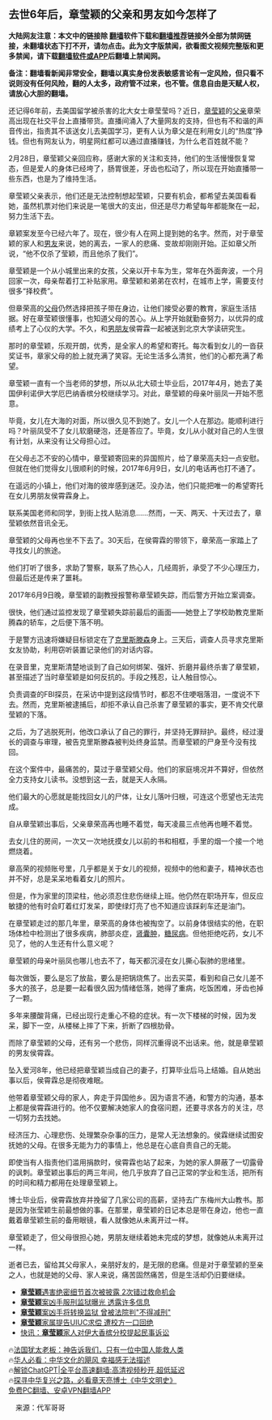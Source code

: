  <!-- 面包屑导航 --> <h2>去世6年后，章莹颖的父亲和男友如今怎样了</h2> <p class="notice"><b>大陆网友注意：本文中的链接除 <a href="https://github.com/bannedbook/fanqiang" >翻墙</a>软件下载和<a href="https://github.com/killgcd/justmysocks/blob/master/README.md">翻墙推荐</a>链接外全部为禁网链接，未翻墙状态下打不开，请勿点击。此为文字版禁闻，欲看图文视频完整版和更多禁闻，请下载<a href="https://github.com/bannedbook/fanqiang">翻墙软件或APP</a>后翻墙上禁闻网。</p><p>备注：翻墙看新闻非常安全，翻墙以真实身份发表敏感言论有一定风险，但只看不说则没有任何风险，翻的人太多，政府管不过来，也不管。信息自由是天赋人权，请放心大胆的翻墙。</b></p>  <div class="entry"> <p id="conimg">还记得6年前，去美国留学被杀害的北大女士章莹莹吗？近日，<a href="https://www.bannedbook.org/bnews/tag/%E7%AB%A0%E8%8E%B9%E9%A2%96/" class="st_tag internal_tag" rel="tag" title="标签 章莹颖 下的日志">章莹颖</a>的<a href="https://www.bannedbook.org/bnews/tag/%E7%88%B6%E4%BA%B2/" class="st_tag internal_tag" rel="tag" title="标签 父亲 下的日志">父亲</a>章荣高出现在社交平台上直播带货。直播间涌入了大量网友的支持，但也有不和谐的声音传出，指责其不该送女儿去美国学习，更有人认为章父是在利用女儿的“热度”挣钱。但也有网友认为，明星网红都可以通过直播赚钱，为什么老百姓就不能？</p> <p>2月28日，章莹颖父亲回应称，感谢大家的关注和支持，他们的生活慢慢恢复常态，但是爱人的身体已经垮了，肠胃很差，牙齿也松动了，所以现在开始直播带一些东西，也是为了维持生活。</p> <p>章莹颖父亲表示，他们还是无法控制想起莹颖，只要有机会，都希望去美国看看她，虽然机票对他们来说是一笔很大的支出，但还是尽力希望每年都能聚在一起，努力生活下去。</p> <p>章颖案发至今已经六年了。现在，很少有人在网上提到她的名字。然而，对于章莹颖的家人和<a href="https://www.bannedbook.org/bnews/tag/%e7%94%b7%e5%8f%8b/" class="st_tag internal_tag" rel="tag" title="标签 男友 下的日志">男友</a>来说，她的离去，一家人的悲痛、变故却刚刚开始。正如章父所说，“他不仅杀了莹颖，而且他杀了我们”。</p> <p>章莹颖是一个从小城里出来的女孩，父亲以开卡车为生，常年在外面奔波，一个月回家一次，母亲帮着打工补贴家用。章莹颖和弟弟在农村，在城市上学，需要支付很多“择校费”。</p> <p>但章荣高的<a href="https://www.bannedbook.org/bnews/tag/%e7%88%b6%e6%af%8d/" class="st_tag internal_tag" rel="tag" title="标签 父母 下的日志">父母</a>仍然选择把孩子带在身边，让他们接受必要的教育，家庭生活拮据。好在章莹颖很懂事，也知道父母的苦心。从上学开始就勤奋努力，以优异的成绩考上了心仪的大学。不久，和<a href="https://www.bannedbook.org/bnews/tag/%E7%94%B7%E6%9C%8B%E5%8F%8B/" class="st_tag internal_tag" rel="tag" title="标签 男朋友 下的日志">男朋友</a>侯霄霖一起被送到北京大学读研究生。</p> <p>那时的章莹颖，乐观开朗，优秀，是全家人的希望和寄托。每次看到女儿的一沓获奖证书，章家父母的脸上就充满了笑容。无论生活多么清贫，他们的心都充满了希望。</p> <p>章莹颖一直有一个当老师的梦想，所以从北大硕士毕业后，2017年4月，她去了美国伊利诺伊大学厄巴纳香槟分校继续学习。对此，章莹颖的母亲叶丽凤一开始不愿意。</p> <p>毕竟，女儿在大海的对面，所以很久见不到她了。女儿一个人在那边。能顺利进行吗？叶丽凤受不了女儿软磨硬泡，还是答应了。毕竟，女儿从小就对自己的人生很有计划，从来没有让父母担心过。</p> <p>在父母忐忑不安的心情中，章莹颖寄回来的异国照片，给了章荣高夫妇一点安慰。但就在他们觉得女儿很顺利的时候，2017年6月9日，女儿的电话再也打不通了。</p>  <p>在遥远的小镇上，他们对海的彼岸感到迷茫。没办法，他们只能把唯一的希望寄托在女儿男朋友侯霄霖身上。</p> <p>联系美国老师和同学，到街上找人贴消息……然而，一天、两天、十天过去了，章莹颖依然音讯全无。</p> <p>章莹颖的父母再也坐不下去了。30天后，在侯霄霖的带领下，章荣高一家踏上了寻找女儿的旅途。</p> <p>他们打听了很多，求助了警察，联系了热心人，几经周折，承受了不少心理压力，但最后还是传来了噩耗。</p> <p>2017年6月9日晚，章莹颖的副教授报警称章莹颖失踪，而后警方开始立案调查。</p> <p>很快，他们通过监控发现了章莹颖失踪前最后的画面——她登上了学校助教克里斯腾森的轿车，之后便下落不明。</p> <p>于是警方迅速将嫌疑目标锁定在了<a href="https://www.bannedbook.org/bnews/tag/%E5%85%8B%E9%87%8C%E6%96%AF%E6%BB%95%E6%A3%AE/" class="st_tag internal_tag" rel="tag" title="标签 克里斯滕森 下的日志">克里斯滕森</a>身上。三天后，调查人员寻求克里斯女友协助，利用窃听装置记录他们的对话内容。</p> <p>在录音里，克里斯清楚地谈到了自己如何绑架、强奸、折磨并最终杀害了章莹颖，甚至描述了当时章莹颖是如何反抗的。手段之残忍，让人触目惊心。</p> <p>负责调查的FBI探员，在采访中提到这段情节时，都忍不住哽咽落泪，一度说不下去。然而，克里斯被逮捕后，却拒不承认自己杀害了章莹颖的事实，更不肯交代章莹颖的下落。</p> <p>之后，为了逃脱死刑，他改口承认了自己的罪行，并坚持无罪辩护。最终，经过漫长的调查与审理，被告克里斯滕森被判处终身监禁。而章莹颖的尸身至今没有找回。</p>  <p>在这个案件中，最痛苦的，莫过于章莹颖父母。他们的家庭境况并不算好，但依然全力支持女儿读书。没想到这一去，就是天人永隔。</p> <p>他们最大的心愿就是能找回女儿的尸体，让女儿落叶归根，可连这个愿望也无法完成。</p> <p>自从章莹颖出事后，父亲章荣高再也睡不着觉，每天凌晨三点他再也睡不着觉。</p> <p>去女儿住的房间，一次又一次地抚摸女儿以前的书和相框，手里的烟一个接一个地燃烧着。</p> <p>章高荣的视频账号里，几乎都是关于女儿的视频，视频中的他和妻子，精神状态也并不好，总是呆呆地看着女儿的照片。</p> <p>但是，作为家里的顶梁柱，他必须忍住悲伤继续上班。他仍然在职场开车，但反应敏捷的他有时会盯着红灯发呆，即使绿灯亮了也不知道应该踩刹车还是油门。</p> <p>在章莹颖走过的那几年里，章荣高的身体也被掏空了。以前身体很结实的他，在职场体检中检测出了很多疾病，肺部炎症，<a href="https://www.bannedbook.org/bnews/tag/%e8%82%be%e5%9b%8a%e8%82%bf/" class="st_tag internal_tag" rel="tag" title="标签 肾囊肿 下的日志">肾囊肿</a>，<a href="https://www.bannedbook.org/bnews/tag/%e7%b3%96%e5%b0%bf%e7%97%85/" class="st_tag internal_tag" rel="tag" title="标签 糖尿病 下的日志">糖尿病</a>。但他拒绝吃药，女儿不见了，他的人生还有什么意义呢？</p> <p>章莹颖的母亲叶丽凤也哪儿也去不了，每天都沉浸在女儿撕心裂肺的思绪里。</p> <p>每次做饭，要么是忘了放盐，要么是把锅烧焦了。出去买菜，看到和自己女儿差不多大的孩子，总是要一起看很久因为情绪低落，她得了重病，吃饭困难，牙齿也掉了一颗。</p> <p>多年来腰酸背痛，已经出现行走重心不稳的症状。有一次下楼梯的时候，因为发呆，脚下一空，从楼梯上摔了下来，折断了四根肋骨。</p>  <p>而除了章莹颖的父母，还有另一个悲伤，同样沉重得说不出话来。他，就是章莹颖的男友侯霄霖。</p> <p>坠入爱河8年，他已经把章莹颖当成自己的妻子，打算毕业后马上结婚。自从她出事以后，侯霄霖总是彻夜难眠。</p> <p>他带着章莹颖父母的家人，奔走于异国他乡。因为语言不通，和警方的沟通，基本上都是侯霄霖进行的。他不仅要解决她家人的食宿问题，还要寻求各方的关注，尽一切努力去找她。</p> <p>经济压力、心理悲伤、处理繁杂杂事的压力，是常人无法想象的。侯霖继续试图安抚她的父母。在很多无能为力的事情上，他总是在心底自责自己的无能。</p> <p>即使当有人指责他们滥用捐款时，侯霄霖也站了起来，为她的家人屏蔽了一切露骨的讽刺。章莹颖出事后的两三年间，他几乎放弃了自己正常的学业和生活，把所有的时间和精力都用在处理章莹颖上。</p> <p>博士毕业后，侯霄霖放弃并挽留了几家公司的高薪，坚持去广东梅州大山教书。那是因为张莹颖生前最想做的事。在那里，章莹颖的日记本总是带在身边，他也一直戴着章莹颖生前的备用眼镜，看人就像她从未离开过一样。</p> <p>章莹颖走了，但父母很担心她，男朋友继续着她未完成的梦想，就像她从未离开过一样。</p> <p>逝者已去，留给其父母家人，亲朋好友的，是无限的悲痛。但是对于章莹颖的至亲之人，也就是她的父母、家人来说，痛苦固然痛苦，但是生活却仍旧要继续。</p> <!--<div id="taboola-mid-1"></div>--><ul class='op-related-articles' title='相关阅读'> <li><a href='https://www.bannedbook.org/bnews/cnnews/20221212/1822638.html' target='_blank'><b>章莹颖</b>遇害绝密细节首次被披露 2次错过救命机会</a></li> <li><a href='https://www.bannedbook.org/bnews/cnnews/20191208/1237273.html' target='_blank'><b>章莹颖</b>案凶手服刑监狱曝光 透露许多信息</a></li> <li><a href='https://www.bannedbook.org/bnews/baitai/20191207/1236794.html' target='_blank'><b>章莹颖</b>案凶手将转换监狱 曾被法院判"不得减刑"</a></li> <li><a href='https://www.bannedbook.org/bnews/cnnews/20191027/1213537.html' target='_blank'><b>章莹颖</b>家属提告UIUC求偿 遭校方一口回绝</a></li> <li><a href='https://www.bannedbook.org/bnews/cbnews/20191025/1212867.html' target='_blank'>快讯：<b>章莹颖</b>家人对伊大香槟分校提起民事诉讼</a></li> </ul> <p class="texttj"> 🔥<a href="https://www.bannedbook.org/bnews/ssgc/20230219/1850782.html" target="_blank">法国犹太老板：神告诉我们，只有一位中国人能救人类</a><br/> 🔥<a href="https://www.bannedbook.org/bnews/comments/20220220/1694796.html" target="_blank">华人必看：中华文化的飓风 幸福感无法描述</a><br/> 🔥<a href="https://github.com/bannedbook/fanqiang/wiki/V2ray%E6%9C%BA%E5%9C%BA" target="_blank">解锁ChatGPT|全平台高速翻墙:高清视频秒开,超低延迟</a><br/> 🔥<a href="https://www.bannedbook.org/bnews/comments/20220808/1768773.html" target="_blank">探寻中华复兴之路，必看章天亮博士《中华文明史》</a><br/> <a href="https://github.com/bannedbook/fanqiang/wiki/%E7%A6%81%E9%97%BB%E7%BD%91%E5%AE%89%E5%8D%93%E7%BF%BB%E5%A2%99%E6%96%B0%E9%97%BBAPP" target="_blank">免费PC翻墙、安卓VPN翻墙APP</a><br/> </p><p class="src-info">　来源：代军哥哥 </p> <a name='sharetosocial'></a> <div style="margin-bottom:5px;padding-bottom:5px;clear:both"> <div id="archive-pix-1" class="banner-ads"> <!-- AuctionX Display platform tag START --> <div id="27602x728x90x621x_ADSLOT1" clicktrack="%%CLICK_URL_ESC%%"></div>  <!-- AuctionX Display platform tag END --> </div> <div id="archive-pix-2" class="banner-ads"> <!-- AuctionX Display platform tag START --> <div id="27556x300x250x621x_ADSLOT1" clicktrack="%%CLICK_URL_ESC%%" style="margin:0 auto;text-align:center"></div>  <!-- AuctionX Display platform tag END --> </div> </div>  <div id="archive-pix-1" class="banner-ads"> <!-- AuctionX Display platform tag START --> <div id="27603x728x90x621x_ADSLOT1" clicktrack="%%CLICK_URL_ESC%%"></div>  <!-- AuctionX Display platform tag END --> </div> </div><!--END ENTRY--> 